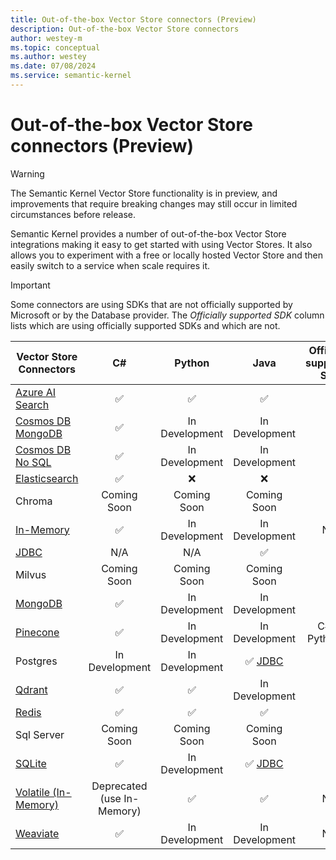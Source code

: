 ```yaml
---
title: Out-of-the-box Vector Store connectors (Preview)
description: Out-of-the-box Vector Store connectors
author: westey-m
ms.topic: conceptual
ms.author: westey
ms.date: 07/08/2024
ms.service: semantic-kernel
---
```

# Out-of-the-box Vector Store connectors (Preview)

> [!WARNING]
> The Semantic Kernel Vector Store functionality is in preview, and improvements that require breaking changes may still occur in limited circumstances before release.

Semantic Kernel provides a number of out-of-the-box Vector Store integrations making it easy to get started with using Vector Stores. It also allows you to experiment with a free or locally hosted Vector Store and then easily switch to a service when scale requires it.

> [!IMPORTANT]
> Some connectors are using SDKs that are not officially supported by Microsoft or by the Database provider. The *Officially supported SDK* column lists which are using officially supported SDKs and which are not.

| Vector Store Connectors                                    |  C#            | Python          | Java           | Officially supported SDK           |
|------------------------------------------------------------|:--------------:|:---------------:|:--------------:|:----------------------------------:|
| [Azure AI Search](./azure-ai-search-connector.md)          | ✅             | ✅             | ✅ | ✅                                |
| [Cosmos DB MongoDB](./azure-cosmosdb-mongodb-connector.md) | ✅             | In Development  | In Development | ✅                                |
| [Cosmos DB No SQL](./azure-cosmosdb-nosql-connector.md)    | ✅             | In Development  | In Development | ✅                                |
| [Elasticsearch](./elasticsearch-connector.md)              | ✅             | ❌             | ❌             | ✅                                |
| Chroma                                                     | Coming Soon     | Coming Soon    | Coming Soon    |                                    |
| [In-Memory](./inmemory-connector.md)                       | ✅             | In Development  | In Development | N/A                               |
| [JDBC](./jdbc-connector.md)                                | N/A             | N/A            | ✅ | ✅                                |
| Milvus                                                     | Coming Soon     | Coming Soon    | Coming Soon    |                                    |
| [MongoDB](./mongodb-connector.md)                          | ✅             | In Development  | In Development | ✅                                |
| [Pinecone](./pinecone-connector.md)                        | ✅             | In Development  | In Development | C#: ❌ Python: ✅                |
| Postgres                                                   | In Development | In Development  | ✅ [JDBC](./jdbc-connector.md) |                                    |
| [Qdrant](./qdrant-connector.md)                            | ✅             | ✅             | In Development | ✅                                |
| [Redis](./redis-connector.md)                              | ✅             | ✅             | ✅ | ✅                                |
| Sql Server                                                 | Coming Soon     | Coming Soon    | Coming Soon    |                                    |
| [SQLite](./sqlite-connector.md)                            | ✅             | In Development  | ✅ [JDBC](./jdbc-connector.md) | ✅                               |
| [Volatile (In-Memory)](./volatile-connector.md)            | Deprecated (use In-Memory) | ✅             | ✅ | N/A                                |
| [Weaviate](./weaviate-connector.md)                        | ✅             | In Development  | In Development | N/A                               |
